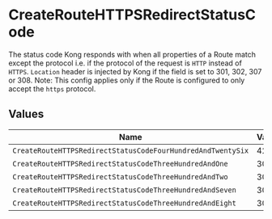 # CreateRouteHTTPSRedirectStatusCode

The status code Kong responds with when all properties of a Route match except the protocol i.e. if the protocol of the request is `HTTP` instead of `HTTPS`. `Location` header is injected by Kong if the field is set to 301, 302, 307 or 308. Note: This config applies only if the Route is configured to only accept the `https` protocol.


## Values

| Name                                                        | Value                                                       |
| ----------------------------------------------------------- | ----------------------------------------------------------- |
| `CreateRouteHTTPSRedirectStatusCodeFourHundredAndTwentySix` | 426                                                         |
| `CreateRouteHTTPSRedirectStatusCodeThreeHundredAndOne`      | 301                                                         |
| `CreateRouteHTTPSRedirectStatusCodeThreeHundredAndTwo`      | 302                                                         |
| `CreateRouteHTTPSRedirectStatusCodeThreeHundredAndSeven`    | 307                                                         |
| `CreateRouteHTTPSRedirectStatusCodeThreeHundredAndEight`    | 308                                                         |
